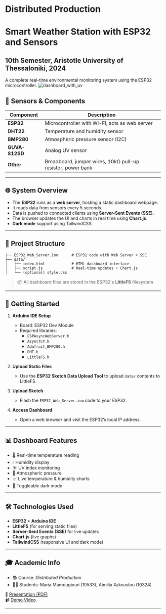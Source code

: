 # Distributed Production
# Smart Weather Station with ESP32 and Sensors

## 10th Semester, Aristotle University of Thessaloniki, 2024

A complete real-time environmental monitoring system using the ESP32 microcontroller. 
![dashboard_with_uv](https://github.com/user-attachments/assets/7b738173-c7ef-41d6-95eb-3c60f0e8e74d)


## 🧪 Sensors & Components

| Component     | Description                                     |
|---------------|-------------------------------------------------|
| **ESP32**     | Microcontroller with Wi-Fi, acts as web server  |
| **DHT22**     | Temperature and humidity sensor                 |
| **BMP280**    | Atmospheric pressure sensor (I2C)               |
| **GUVA-S12SD**| Analog UV sensor                                |
| **Other**     | Breadboard, jumper wires, 10kΩ pull-up resistor, power bank |

---


## 🌐 System Overview

- The **ESP32** runs as a **web server**, hosting a static dashboard webpage.
- It reads data from sensors every 5 seconds.
- Data is pushed to connected clients using **Server-Sent Events (SSE)**.
- The browser updates the UI and charts in real time using **Chart.js**.
- **Dark mode** support using TailwindCSS.

---


## 📁 Project Structure

```
├── ESP32_Web_Server.ino      # ESP32 code with Web Server + SSE
├── data/
│   ├── index.html            # HTML dashboard interface
│   ├── script.js             # Real-time updates + Chart.js
│   └── (optional) style.css
```

> 📦 All dashboard files are stored in the ESP32's **LittleFS** filesystem.

---


## 🚀 Getting Started

1. **Arduino IDE Setup**
   - Board: ESP32 Dev Module
   - Required libraries:
     - `ESPAsyncWebServer.h`
     - `AsyncTCP.h`
     - `Adafruit_BMP280.h`
     - `DHT.h`
     - `LittleFS.h`

2. **Upload Static Files**
   - Use the **ESP32 Sketch Data Upload Tool** to upload `data/` contents to LittleFS.

3. **Upload Sketch**
   - Flash the `ESP32_Web_Server.ino` code to your ESP32.

4. **Access Dashboard**
   - Open a web browser and visit the ESP32’s local IP address.

---

## 📊 Dashboard Features

- 🌡️ Real-time temperature reading
- 💧 Humidity display
- ☀️ UV index monitoring
- 🧭 Atmospheric pressure
- 📈 Live temperature & humidity charts
- 🌙 Toggleable dark mode

---

## 🛠 Technologies Used

- **ESP32 + Arduino IDE**
- **LittleFS** (for serving static files)
- **Server-Sent Events (SSE)** for live updates
- **Chart.js** (live graphs)
- **TailwindCSS** (responsive UI and dark mode)

---

## 🎓 Academic Info

- 📚 Course: *Distributed Production*  
- 🧑‍💻 Students: Maria Mamougiouri (10533), Aimilia Xakoustou (10324)

📎 [Presentation (PDF)](Smart-Weather-Station-with-ESP32-and-Sensors.pdf)  
📹 [Demo Video](https://drive.google.com/file/d/1KuAOw3-lOCTJUKhis-x3DrCXrxjpNN44/view?usp=sharing)

---
